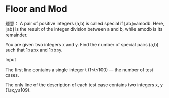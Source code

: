 # Floor and Mod

题意：
A pair of positive integers (a,b) is called special if ⌊ab⌋=amodb. Here, ⌊ab⌋ is the result of the integer division between a and b, while amodb is its remainder.

You are given two integers x and y. Find the number of special pairs (a,b) such that 1≤a≤x and 1≤b≤y.

Input

The first line contains a single integer t (1≤t≤100) — the number of test cases.

The only line of the description of each test case contains two integers x, y (1≤x,y≤109).

